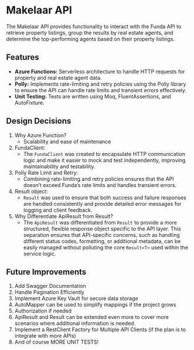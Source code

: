 # Makelaar API
 
The Makelaar API provides functionality to interact with the Funda API to retrieve property listings, group the results by real estate agents, and determine the top-performing agents based on their property listings.

## Features

- **Azure Functions:** Serverless architecture to handle HTTP requests for property and real estate agent data.
- **Polly:** Implements rate-limiting and retry policies using the Polly library to ensure the API can handle rate limits and transient errors effectively.
- **Unit Testing:** Tests are written using Moq, FluentAssertions, and AutoFixture.

## Design Decisions
1) Why Azure Function?
    - Scalability and ease of maintenance 
2) FundaClient:
    - The `FundaClient` was created to encapsulate HTTP communication logic and make it easier to mock and test independently, improving maintainability and testability.
3) Polly Rate Limit and Retry:
    - Combining rate-limiting and retry policies ensures that the API doesn’t exceed Funda’s rate limits and handles transient errors.
4) Result object:
    - `Result` was used to ensure that both success and failure responses are handled consistently and provide detailed error messages for logging and client feedback.
5) Why Differentiate ApiResult from Result?
    - The `ApiResult` was differentiated from `Result` to provide a more structured, flexible response object specific to the API layer. This separation ensures that API-specific concerns, such as handling different status codes, formatting, or additional metadata, can be easily managed without polluting the core `Result<T>` used within the service logic.

## Future Improvements

1) Add Swagger Documentation
2) Handle Pagination Efficiently
3) Implement Azure Key Vault for secure data storage
4) AutoMapper can be used to simplify mappings if the project grows
5) Authorization if needed
6) ApiResult and Result can be extended even more to cover more scenarios where additional information is needed.
7) Implement a RestClient Factory for Multiple API Clients (if the plan is to integrate with more APIs)
8) And of course MORE UNIT TESTS!